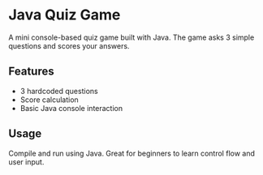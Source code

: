 # Java Quiz Game

A mini console-based quiz game built with Java. The game asks 3 simple questions and scores your answers.

## Features
- 3 hardcoded questions
- Score calculation
- Basic Java console interaction

## Usage
Compile and run using Java. Great for beginners to learn control flow and user input.